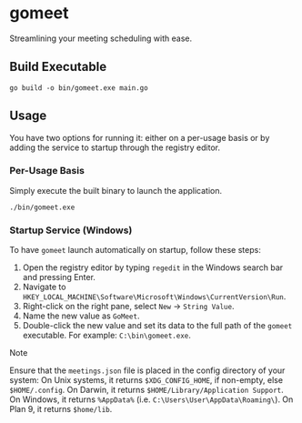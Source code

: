 # gomeet

Streamlining your meeting scheduling with ease.

## Build Executable

```shell
go build -o bin/gomeet.exe main.go
```

## Usage

You have two options for running it: either on a per-usage basis or by adding the service to startup through the registry editor.

### Per-Usage Basis

Simply execute the built binary to launch the application.

```shell
./bin/gomeet.exe
```

### Startup Service (Windows)

To have `gomeet` launch automatically on startup, follow these steps:

1. Open the registry editor by typing `regedit` in the Windows search bar and pressing Enter.
2. Navigate to `HKEY_LOCAL_MACHINE\Software\Microsoft\Windows\CurrentVersion\Run`.
3. Right-click on the right pane, select `New` -> `String Value`.
4. Name the new value as `GoMeet`.
5. Double-click the new value and set its data to the full path of the `gomeet` executable. For example: `C:\bin\gomeet.exe`.

> [!NOTE]
> Ensure that the `meetings.json` file is placed in the config directory of your system:
> On Unix systems, it returns `$XDG_CONFIG_HOME`, if non-empty, else `$HOME/.config`.
> On Darwin, it returns `$HOME/Library/Application Support`.
> On Windows, it returns `%AppData%` (i.e. `C:\Users\User\AppData\Roaming\`).
> On Plan 9, it returns `$home/lib`.
